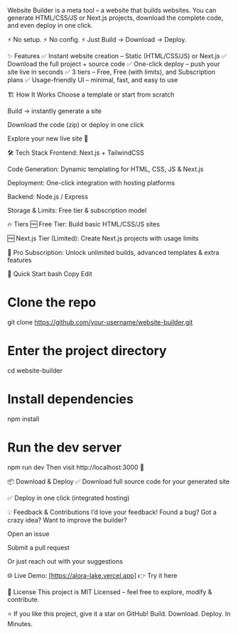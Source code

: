 Website Builder is a meta tool – a website that builds websites.
You can generate HTML/CSS/JS or Next.js projects, download the complete code, and even deploy in one click.

⚡ No setup.
⚡ No config.
⚡ Just Build → Download → Deploy.

✨ Features
✅ Instant website creation – Static (HTML/CSS/JS) or Next.js
✅ Download the full project + source code
✅ One-click deploy – push your site live in seconds
✅ 3 tiers – Free, Free (with limits), and Subscription plans
✅ Usage-friendly UI – minimal, fast, and easy to use

🏗️ How It Works
Choose a template or start from scratch

Build → instantly generate a site

Download the code (zip) or deploy in one click

Explore your new live site 🚀

🛠️ Tech Stack
Frontend: Next.js + TailwindCSS

Code Generation: Dynamic templating for HTML, CSS, JS & Next.js

Deployment: One-click integration with hosting platforms

Backend: Node.js / Express

Storage & Limits: Free tier & subscription model

🔥 Tiers
🆓 Free Tier: Build basic HTML/CSS/JS sites

🆓 Next.js Tier (Limited): Create Next.js projects with usage limits

💎 Pro Subscription: Unlock unlimited builds, advanced templates & extra features

🚀 Quick Start
bash
Copy
Edit
# Clone the repo
git clone https://github.com/your-username/website-builder.git

# Enter the project directory
cd website-builder

# Install dependencies
npm install

# Run the dev server
npm run dev
Then visit http://localhost:3000 🎉

📦 Download & Deploy
✅ Download full source code for your generated site

✅ Deploy in one click (integrated hosting)

💡 Feedback & Contributions
I’d love your feedback! Found a bug? Got a crazy idea? Want to improve the builder?

Open an issue

Submit a pull request

Or just reach out with your suggestions

🌐 Live Demo: [https://alora-lake.vercel.app]
👉 Try it here

📜 License
This project is MIT Licensed – feel free to explore, modify & contribute.

⭐ If you like this project, give it a star on GitHub!
Build. Download. Deploy. In Minutes.
